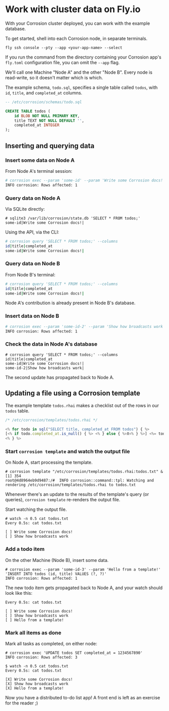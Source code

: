 # Work with cluster data on Fly.io

With your Corrosion cluster deployed, you can work with the example database.

To get started, shell into each Corrosion node, in separate terminals. 

```
fly ssh console --pty --app <your-app-name> --select
```

If you run the command from the directory containing your Corrosion app's `fly.toml` configuration file, you can omit the `--app` flag. 

We'll call one Machine "Node A" and the other "Node B". Every node is read-write, so it doesn't matter which is which.

The example schema, `todo.sql`, specifies a single table called `todos`, with `id`, `title`, and `completed_at` columns.

```sql
-- /etc/corrosion/schemas/todo.sql

CREATE TABLE todos (
    id BLOB NOT NULL PRIMARY KEY,
    title TEXT NOT NULL DEFAULT '',
    completed_at INTEGER
);
```

## Inserting and querying data

### Insert some data on Node A

From Node A's terminal session:

```bash
# corrosion exec --param 'some-id' --param 'Write some Corrosion docs!' 'INSERT INTO todos (id, title) VALUES (?, ?)'
INFO corrosion: Rows affected: 1
```
### Query data on Node A

Via SQLite directly:

```plain
# sqlite3 /var/lib/corrosion/state.db 'SELECT * FROM todos;'
some-id|Write some Corrosion docs!|
```

Using the API, via the CLI:

```bash
# corrosion query 'SELECT * FROM todos;' --columns
id|title|completed_at
some-id|Write some Corrosion docs!|
```

### Query data on Node B

From Node B's terminal:

```bash
# corrosion query 'SELECT * FROM todos;' --columns
id|title|completed_at
some-id|Write some Corrosion docs!|
```
Node A's contribution is already present in Node B's database.

### Insert data on Node B

```bash
# corrosion exec --param 'some-id-2' --param 'Show how broadcasts work' 'INSERT INTO todos (id, title) VALUES (?, ?)'
INFO corrosion: Rows affected: 1
```

### Check the data in Node A's database


```
# corrosion query 'SELECT * FROM todos;' --columns
id|title|completed_at
some-id|Write some Corrosion docs!|
some-id-2|Show how broadcasts work|
``` 

The second update has propagated back to Node A.

## Updating a file using a Corrosion template

The example template `todos.rhai` makes a checklist out of the rows in our `todos` table.

```js
/* /etc/corrosion/templates/todos.rhai */

<% for todo in sql("SELECT title, completed_at FROM todos") { %>
[<% if todo.completed_at.is_null() { %> <% } else { %>X<% } %>] <%= todo.title %>
<% } %>
```

### Start `corrosion template` and watch the output file

On Node A, start processing the template.

```
# corrosion template "/etc/corrosion/templates/todos.rhai:todos.txt" &
[1] 354
root@4d8964eb9d9487:/#  INFO corrosion::command::tpl: Watching and rendering /etc/corrosion/templates/todos.rhai to todos.txt
```
Whenever there's an update to the results of the template's query (or queries), `corrosion template` re-renders the output file.

Start watching the output file.

```
# watch -n 0.5 cat todos.txt
Every 0.5s: cat todos.txt

[ ] Write some Corrosion docs!
[ ] Show how broadcasts work
```

### Add a todo item

On the other Machine (Node B), insert some data.

```
# corrosion exec --param 'some-id-3' --param 'Hello from a template!' 'INSERT INTO todos (id, title) VALUES (?, ?)'
INFO corrosion: Rows affected: 1
```

The new todo item gets propagated back to Node A, and your watch should look like this:

```
Every 0.5s: cat todos.txt

[ ] Write some Corrosion docs!
[ ] Show how broadcasts work
[ ] Hello from a template!
```

### Mark all items as done

Mark all tasks as completed, on either node:

```
# corrosion exec 'UPDATE todos SET completed_at = 1234567890'
INFO corrosion: Rows affected: 3
```

```
$ watch -n 0.5 cat todos.txt
Every 0.5s: cat todos.txt

[X] Write some Corrosion docs!
[X] Show how broadcasts work
[X] Hello from a template!
```

Now you have a distributed to-do list app! A front end is left as an exercise for the reader ;)